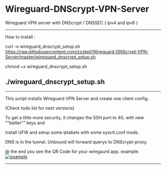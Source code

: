 # Wireguard-DNScrypt-VPN-Server
Wireguard VPN server with DNScrypt / DNSSEC  ( ipv4 and ipv6 )


-----------------------------------------
How to install :

curl -o  wireguard_dnscrypt_setup.sh https://raw.githubusercontent.com/zzzkeil/Wireguard-DNScrypt-VPN-Server/master/wireguard_dnscrypt_setup.sh

chmod +x wireguard_dnscrypt_setup.sh

./wireguard_dnscrypt_setup.sh
-----------------------------------------


-----------------------------------------
This script installs Wireguard VPN Server and create one client config.

(Check todo list for next versions)

To get a little more security, 
it changes the SSH port to 40, with new ""better"" keys and

install UFW and setup some iptabels with some sysctl.conf mods.

DNS is in the tunnel. Unbound will forward querys to DNScrypt-proxy.

@ the end you see the QR Code for your wiregaurd app.
example:
[![example](https://zeroaim.de/01/qrtest.png)](https://github.com/zzzkeil/Wireguard-DNScrypt-VPN-Server)

-----------------------------------------
